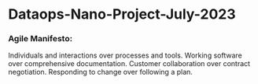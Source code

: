 # Dataops-Nano-Project-July-2023

### Agile Manifesto:
Individuals and interactions over processes and tools.
Working software over comprehensive documentation.
Customer collaboration over contract negotiation.
Responding to change over following a plan.
